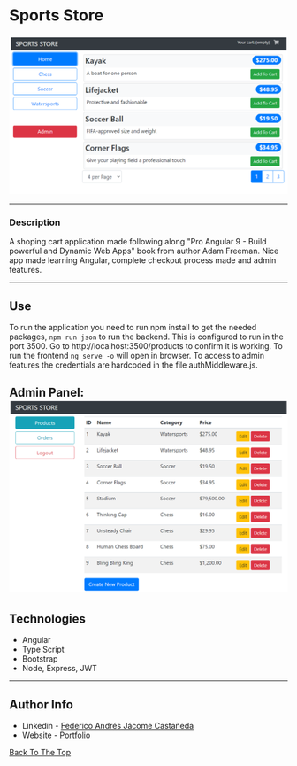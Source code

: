 # Sports Store

![Project Image](./main_img.png)

---

### Description
A shoping cart application made following along "Pro Angular 9 - Build powerful and Dynamic Web Apps" book from author Adam Freeman. Nice app made learning Angular, complete checkout process made and admin features.



---

## Use

To run the application you need to run npm install to get the needed packages, 
`npm run json` to run the backend. This is configured to run in the port 3500. Go to http://localhost:3500/products to confirm it is working. To run the frontend `ng serve -o` will open in browser.
To access to admin features the credentials are hardcoded in the file authMiddleware.js.


Admin Panel: 
![admin panel](./admin_panel.png)
---

## Technologies

- Angular
- Type Script
- Bootstrap
- Node, Express, JWT

---

## Author Info

- Linkedin - [Federico Andrés Jácome Castañeda](https://www.linkedin.com/in/federicojacome/)
- Website - [Portfolio](http://fedeandresdeveloper.online/)

[Back To The Top](#read-me-template)
